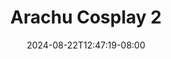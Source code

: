 --- 
title: "Arachu Cosplay  2"
description: "streaming  video bokep Arachu Cosplay  2 ig full vidio baru"
date: 2024-08-22T12:47:19-08:00
file_code: "zedby4zn143a"
draft: false
cover: "ov4feal1ksj3dqys.jpg"
tags: ["Arachu", "Cosplay", "bokep-indo", "bokep-viral", "bokep-ig"]
length: 23
fld_id: "1483117"
foldername: "Arachu update"
categories: ["Arachu update"]
views: 0
---
